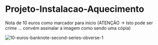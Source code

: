 # Projeto-Instalacao-Aquecimento

Nota de 10 euros como marcador para início (ATENÇÃO -> Isto pode ser crime ... convém assinalar a imagem como sendo uma cópia)

![10-euros-banknote-second-series-obverse-1](https://user-images.githubusercontent.com/21102697/42221589-6f8b58c4-7eca-11e8-8da5-5afa28a19ee5.jpg)
